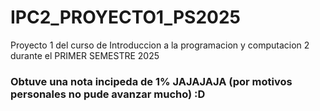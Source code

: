 # IPC2_PROYECTO1_PS2025
Proyecto 1 del curso de Introduccion a la programacion y computacion 2 durante el PRIMER SEMESTRE 2025

### Obtuve una nota incipeda de 1% JAJAJAJA (por motivos personales no pude avanzar mucho) :D
